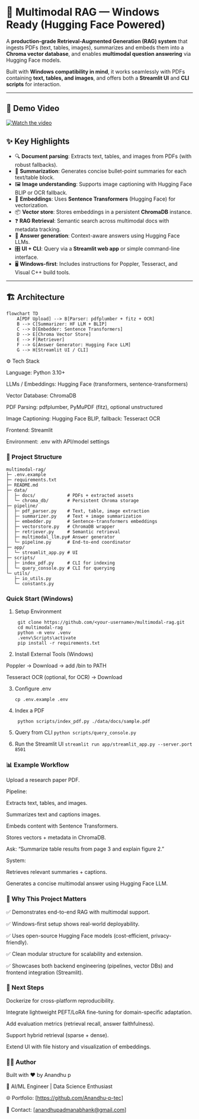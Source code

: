 # 📄 Multimodal RAG — Windows Ready (Hugging Face Powered)

A **production-grade Retrieval-Augmented Generation (RAG) system** that ingests PDFs (text, tables, images), summarizes and embeds them into a **Chroma vector database**, and enables **multimodal question answering** via Hugging Face models.  

Built with **Windows compatibility in mind**, it works seamlessly with PDFs containing **text, tables, and images**, and offers both a **Streamlit UI** and **CLI scripts** for interaction.

---

## 🎥 Demo Video

[![Watch the video](https://img.youtube.com/vi/WpaISK055C4/0.jpg)](https://youtu.be/WpaISK055C4)



## ✨ Key Highlights

- 🔍 **Document parsing**: Extracts text, tables, and images from PDFs (with robust fallbacks).
- 📝 **Summarization**: Generates concise bullet-point summaries for each text/table block.
- 🖼 **Image understanding**: Supports image captioning with Hugging Face BLIP or OCR fallback.
- 🧠 **Embeddings**: Uses **Sentence Transformers** (Hugging Face) for vectorization.
- 📦 **Vector store**: Stores embeddings in a persistent **ChromaDB** instance.
- ❓ **RAG Retrieval**: Semantic search across multimodal docs with metadata tracking.
- 💬 **Answer generation**: Context-aware answers using Hugging Face LLMs.
- 🎛 **UI + CLI**: Query via a **Streamlit web app** or simple command-line interface.
- 🖥 **Windows-first**: Includes instructions for Poppler, Tesseract, and Visual C++ build tools.

---

## 🏗 Architecture

```mermaid
flowchart TD
    A[PDF Upload] --> B[Parser: pdfplumber + fitz + OCR]
    B --> C[Summarizer: HF LLM + BLIP]
    C --> D[Embedder: Sentence Transformers]
    D --> E[Chroma Vector Store]
    E --> F[Retriever]
    F --> G[Answer Generator: Hugging Face LLM]
    G --> H[Streamlit UI / CLI]
```


⚙️ Tech Stack

Language: Python 3.10+

LLMs / Embeddings: Hugging Face (transformers, sentence-transformers)

Vector Database: ChromaDB

PDF Parsing: pdfplumber, PyMuPDF (fitz), optional unstructured

Image Captioning: Hugging Face BLIP, fallback: Tesseract OCR

Frontend: Streamlit

Environment: .env with API/model settings

### 📂 Project Structure
```
multimodal-rag/
├─ .env.example
├─ requirements.txt
├─ README.md
├─ data/
│  ├─ docs/            # PDFs + extracted assets
│  └─ chroma_db/       # Persistent Chroma storage
├─ pipeline/
│  ├─ pdf_parser.py    # Text, table, image extraction
│  ├─ summarizer.py    # Text + image summarization
│  ├─ embedder.py      # Sentence-transformers embeddings
│  ├─ vectorstore.py   # ChromaDB wrapper
│  ├─ retriever.py     # Semantic retrieval
│  ├─ multimodal_llm.py# Answer generator
│  └─ pipeline.py      # End-to-end coordinator
├─ app/
│  └─ streamlit_app.py # UI
├─ scripts/
│  ├─ index_pdf.py     # CLI for indexing
│  └─ query_console.py # CLI for querying
└─ utils/
   ├─ io_utils.py
   └─ constants.py

```
### Quick Start (Windows)
1. Setup Environment
   ```
    git clone https://github.com/<your-username>/multimodal-rag.git
    cd multimodal-rag
    python -m venv .venv
    .venv\Scripts\activate
    pip install -r requirements.txt
   ```
2. Install External Tools (Windows)

  Poppler → Download
   → add /bin to PATH
  
  Tesseract OCR (optional, for OCR) → Download
  
3. Configure .env
   ```
   cp .env.example .env
    ```
4. Index a PDF
   ```
    python scripts/index_pdf.py ./data/docs/sample.pdf
   ```
6. Query from CLI
```python scripts/query_console.py```


8. Run the Streamlit UI
```streamlit run app/streamlit_app.py --server.port 8501```

### 📊 Example Workflow

Upload a research paper PDF.

Pipeline:

Extracts text, tables, and images.

Summarizes text and captions images.

Embeds content with Sentence Transformers.

Stores vectors + metadata in ChromaDB.

Ask: “Summarize table results from page 3 and explain figure 2.”

System:

Retrieves relevant summaries + captions.

Generates a concise multimodal answer using Hugging Face LLM.

### 🚀 Why This Project Matters

✅ Demonstrates end-to-end RAG with multimodal support.

✅ Windows-first setup shows real-world deployability.

✅ Uses open-source Hugging Face models (cost-efficient, privacy-friendly).

✅ Clean modular structure for scalability and extension.

✅ Showcases both backend engineering (pipelines, vector DBs) and frontend integration (Streamlit).

### 🔮 Next Steps

Dockerize for cross-platform reproducibility.

Integrate lightweight PEFT/LoRA fine-tuning for domain-specific adaptation.

Add evaluation metrics (retrieval recall, answer faithfulness).

Support hybrid retrieval (sparse + dense).

Extend UI with file history and visualization of embeddings.

### 👨‍💻 Author

Built with ❤️ by Anandhu p

💼 AI/ML Engineer | Data Science Enthusiast

🌐 Portfolio: [https://github.com/Anandhu-p-tec]

📧 Contact: [anandhupadmanabhank@gmail.com]
   

  




